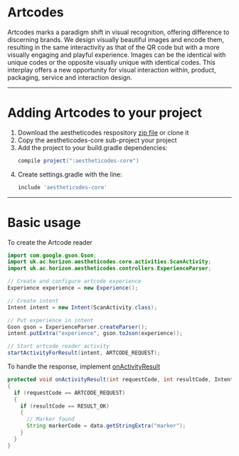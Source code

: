 Artcodes
=============

Artcodes marks a paradigm shift in visual recognition, offering difference to discerning brands. We design visually beautiful images and encode them, resulting in the same interactivity as that of the QR code but with a more visually engaging and playful experience. Images can be the identical with unique codes or the opposite visually unique with identical codes. This interplay offers a new opportunity for visual interaction within, product, packaging, service and interaction design.

------------------------------------
Adding Artcodes to your project
====================================

1. Download the aestheticodes respository [zip file](https://github.com/horizon-institute/aestheticodes-ios/archive/master.zip) or clone it
2. Copy the aestheticodes-core sub-project your project
3. Add the project to your build.gradle dependencies: 
    ```gradle
    compile project(":aestheticodes-core")
    ```
4. Create settings.gradle with the line:
    ```gradle
    include 'aestheticodes-core'
    ```

------------------------------------
Basic usage
====================================

To create the Artcode reader

```java
import com.google.gson.Gson;
import uk.ac.horizon.aestheticodes.core.activities.ScanActivity;
import uk.ac.horizon.aestheticodes.controllers.ExperienceParser;

// Create and configure artcode experience
Experience experience = new Experience();

// Create intent
Intent intent = new Intent(ScanActivity.class);

// Put experience in intent
Gson gson = ExperienceParser.createParser();
intent.putExtra("experience", gson.toJson(experience));

// Start artcode reader activity
startActivityForResult(intent, ARTCODE_REQUEST);
```

To handle the response, implement [onActivityResult](http://developer.android.com/reference/android/app/Activity.html)

```java
protected void onActivityResult(int requestCode, int resultCode, Intent data)
{
  if (requestCode == ARTCODE_REQUEST)
  {
    if (resultCode == RESULT_OK)
    {
      // Marker found
      String markerCode = data.getStringExtra("marker");
    }
  }
}
```
